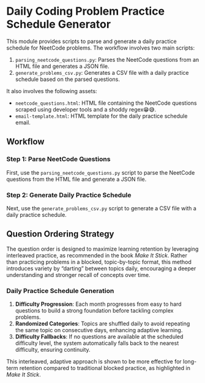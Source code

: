# Daily Coding Problem Practice Schedule Generator

This module provides scripts to parse and generate a daily practice schedule for NeetCode problems. The workflow involves two main scripts:

1. `parsing_neetcode_questions.py`: Parses the NeetCode questions from an HTML file and generates a JSON file.
2. `generate_problems_csv.py`: Generates a CSV file with a daily practice schedule based on the parsed questions.

It also involves the following assets:

- `neetcode_questions.html`: HTML file containing the NeetCode questions scraped using developer tools and a shoddy regex😁😅.
- `email-template.html`: HTML template for the daily practice schedule email.

## Workflow

### Step 1: Parse NeetCode Questions

First, use the `parsing_neetcode_questions.py` script to parse the NeetCode questions from the HTML file and generate a JSON file.

### Step 2: Generate Daily Practice Schedule

Next, use the `generate_problems_csv.py` script to generate a CSV file with a daily practice schedule.

## Question Ordering Strategy

The question order is designed to maximize learning retention by leveraging interleaved practice, as recommended in the book *Make It Stick*. Rather than practicing problems in a blocked, topic-by-topic format, this method introduces variety by “darting” between topics daily, encouraging a deeper understanding and stronger recall of concepts over time.

### Daily Practice Schedule Generation

1. **Difficulty Progression**: Each month progresses from easy to hard questions to build a strong foundation before tackling complex problems.
2. **Randomized Categories**: Topics are shuffled daily to avoid repeating the same topic on consecutive days, enhancing adaptive learning.
3. **Difficulty Fallbacks**: If no questions are available at the scheduled difficulty level, the system automatically falls back to the nearest difficulty, ensuring continuity.

This interleaved, adaptive approach is shown to be more effective for long-term retention compared to traditional blocked practice, as highlighted in *Make It Stick*.
